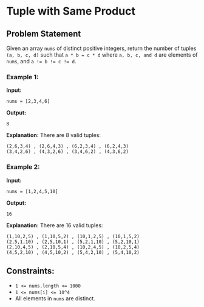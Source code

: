 # Tuple with Same Product

## Problem Statement

Given an array `nums` of distinct positive integers, return the number of tuples `(a, b, c, d)` such that `a * b = c * d` where `a, b, c, and d` are elements of `nums`, and `a != b != c != d`.

### Example 1:

**Input:**
```plaintext
nums = [2,3,4,6]
```
**Output:**
```plaintext
8
```
**Explanation:**
There are 8 valid tuples:
```plaintext
(2,6,3,4) , (2,6,4,3) , (6,2,3,4) , (6,2,4,3)
(3,4,2,6) , (4,3,2,6) , (3,4,6,2) , (4,3,6,2)
```

### Example 2:

**Input:**
```plaintext
nums = [1,2,4,5,10]
```
**Output:**
```plaintext
16
```
**Explanation:**
There are 16 valid tuples:
```plaintext
(1,10,2,5) , (1,10,5,2) , (10,1,2,5) , (10,1,5,2)
(2,5,1,10) , (2,5,10,1) , (5,2,1,10) , (5,2,10,1)
(2,10,4,5) , (2,10,5,4) , (10,2,4,5) , (10,2,5,4)
(4,5,2,10) , (4,5,10,2) , (5,4,2,10) , (5,4,10,2)
```

## Constraints:
- `1 <= nums.length <= 1000`
- `1 <= nums[i] <= 10^4`
- All elements in `nums` are distinct.
